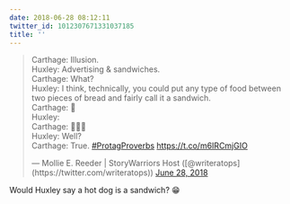 ```yaml
---
date: 2018-06-28 08:12:11
twitter_id: 1012307671331037185
title: ''
---
```


<blockquote class="twitter-tweet"><p lang="en" dir="ltr">Carthage: Illusion. <br>Huxley: Advertising &amp; sandwiches.<br>Carthage: What?<br>Huxley: I think, technically, you could put any type of food between two pieces of bread and fairly call it a sandwich. <br>Carthage: 🤔<br>Huxley: <br>Carthage: 🤔🤔🤔<br>Huxley: Well?<br>Carthage: True. <a href="https://twitter.com/hashtag/ProtagProverbs?src=hash&amp;ref_src=twsrc%5Etfw">#ProtagProverbs</a> <a href="https://t.co/m6IRCmjGIO">https://t.co/m6IRCmjGIO</a></p>&mdash; Mollie E. Reeder | StoryWarriors Host ([@writeratops](https://twitter.com/writeratops)) <a href="https://twitter.com/writeratops/status/1012173575414009857?ref_src=twsrc%5Etfw">June 28, 2018</a></blockquote>
<script async src="https://platform.twitter.com/widgets.js" charset="utf-8"></script>

Would Huxley say a hot dog is a sandwich? 😁
